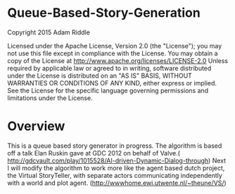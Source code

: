 # Queue-Based-Story-Generation

Copyright 2015 Adam Riddle

Licensed under the Apache License, Version 2.0 (the "License"); you may not use this file except in compliance with the License. You may obtain a copy of the License at 
http://www.apache.org/licenses/LICENSE-2.0 
Unless required by applicable law or agreed to in writing, software distributed under the License is distributed on an "AS IS" BASIS, WITHOUT WARRANTIES OR CONDITIONS OF ANY KIND, either express or implied. See the License for the specific language governing permissions and limitations under the License.

<h1> Overview </h1>

  This is a queue based story generator in progress. The algorithm is based off a talk Elan Ruskin gave at GDC 2012 on behalf of  Valve.( http://gdcvault.com/play/1015528/AI-driven-Dynamic-Dialog-through)
  Next I will modify the algorithm to work more like the agent based dutch project, the Virtual StoryTeller, with separate actors communicating independently with a world and plot agent. (http://wwwhome.ewi.utwente.nl/~theune/VS/)
